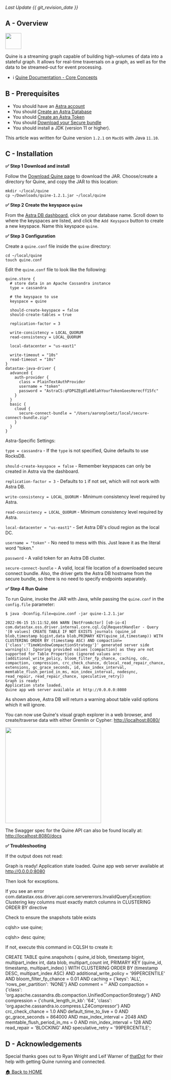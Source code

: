 *Last Update {{ git_revision_date }}*

## A - Overview

<img src="https://awesome-astra.github.io/docs/img/quine/quine-image.png?raw=true" height="50px" />

Quine is a streaming graph capable of building high-volumes of data into a stateful graph.  It allows for real-time traversals on a graph, as well as for the data to be streamed-out for event processing.

- ℹ️ [Quine Documentation - Core Concepts](https://docs.quine.io/core-concepts/core-concepts.html)

## B - Prerequisites

- You should have an [Astra account](https://astra.dev/3B7HcYo)
- You should [Create an Astra Database](https://github.com/datastaxdevs/awesome-astra/wiki/Create-an-AstraDB-Instance)
- You should [Create an Astra Token](https://github.com/datastaxdevs/awesome-astra/wiki/Create-an-Astra-Token)
- You should [Download your Secure bundle](https://github.com/datastaxdevs/awesome-astra/wiki/Download-the-secure-connect-bundle)
- You should install a JDK (version 11 or higher).

This article was written for Quine version `1.2.1` on `MacOS` with Java `11.10`.

## C - Installation

**✅ Step 1 Download and install**

Follow the [Download Quine page](https://quine.io/download) to download the JAR.  Choose/create a directory for Quine, and copy the JAR to this location:

```
mkdir ~/local/quine
cp ~/Downloads/quine-1.2.1.jar ~/local/quine
```

**✅ Step 2 Create the keyspace `quine`**

From the [Astra DB dashboard](https://astra.datastax.com), click on your database name. Scroll down to where the keyspaces are listed, and click the `Add Keyspace` button to create a new keyspace. Name this keyspace `quine`.

**✅ Step 3 Configuration**

Create a `quine.conf` file inside the `quine` directory:

```
cd ~/local/quine
touch quine.conf
```

Edit the `quine.conf` file to look like the following:

```
quine.store {
  # store data in an Apache Cassandra instance
  type = cassandra

  # the keyspace to use
  keyspace = quine

  should-create-keyspace = false
  should-create-tables = true

  replication-factor = 3

  write-consistency = LOCAL_QUORUM
  read-consistency = LOCAL_QUORUM

  local-datacenter = "us-east1"

  write-timeout = "10s"
  read-timeout = "10s"
}
datastax-java-driver {
  advanced {
    auth-provider {
      class = PlainTextAuthProvider
      username = "token"
      password = "AstraCS:qFDPGZEgBlahBlahYourTokenGoesHerecff15fc"
    }
  }
  basic {
    cloud {
      secure-connect-bundle = "/Users/aaronploetz/local/secure-connect-bundle.zip"
    }
  }
}
```

Astra-Specific Settings:

`type = cassandra` - If the `type` is not specified, Quine defaults to use RocksDB.

`should-create-keyspace = false` - Remember keyspaces can only be created in Astra via the dashboard.

`replication-factor = 3` - Defaults to `1` if not set, which will not work with Astra DB.

`write-consistency = LOCAL_QUORUM` - Minimum consistency level required by Astra.

`read-consistency = LOCAL_QUORUM` - Minimum consistency level required by Astra.

`local-datacenter = "us-east1"` - Set Astra DB's cloud region as the local DC.

`username = "token"` - No need to mess with this.  Just leave it as the literal word "token."

`password` - A valid token for an Astra DB cluster.

`secure-connect-bundle` - A valid, local file location of a downloaded secure connect bundle.  Also, the driver gets the Astra DB hostname from the secure bundle, so there is no need to specify endpoints separately.

**✅ Step 4 Run Quine**

To run Quine, invoke the JAR with Java, while passing the `quine.conf` in the `config.file` parameter:

```
$ java -Dconfig.file=quine.conf -jar quine-1.2.1.jar

2022-06-15 15:11:52,666 WARN [NotFromActor] [s0-io-4] com.datastax.oss.driver.internal.core.cql.CqlRequestHandler - Query '[0 values] CREATE TABLE IF NOT EXISTS journals (quine_id blob,timestamp bigint,data blob,PRIMARY KEY(quine_id,timestamp)) WITH CLUSTERING ORDER BY (timestamp ASC) AND compaction={'class':'TimeWindowCompactionStrategy'}' generated server side warning(s): Ignoring provided values [compaction] as they are not supported for Table Properties (ignored values are: [additional_write_policy, bloom_filter_fp_chance, caching, cdc, compaction, compression, crc_check_chance, dclocal_read_repair_chance, extensions, gc_grace_seconds, id, max_index_interval, memtable_flush_period_in_ms, min_index_interval, nodesync, read_repair, read_repair_chance, speculative_retry])
Graph is ready!
Application state loaded.
Quine app web server available at http://0.0.0.0:8080
```

As shown above, Astra DB will return a warning about table valid options which it will ignore.

You can now use Quine's visual graph explorer in a web browser, and create/traverse data with either Gremlin or Cypher: [http://localhost:8080/](http://localhost:8080/)

<img src="https://awesome-astra.github.io/docs/img/quine/quine-browser-apollo13.png?raw=true" height="300px" />

The Swagger spec for the Quine API can also be found locally at: [http://localhost:8080/docs](http://localhost:8080/docs)

**✅ Troubleshooting**

If the output does not read: 

Graph is ready!
Application state loaded.
Quine app web server available at http://0.0.0.0:8080

Then look for exceptions.

If you see an error 
com.datastax.oss.driver.api.core.servererrors.InvalidQueryException: Clustering key columns must exactly match columns in CLUSTERING ORDER BY directive

Check to ensure the snapshots table exists

cqlsh> use quine;

cqlsh> desc quine;

If not, execute this command in CQLSH to create it:

CREATE TABLE quine.snapshots (
    quine_id blob,
    timestamp bigint,
    multipart_index int,
    data blob,
    multipart_count int,
    PRIMARY KEY (quine_id, timestamp, multipart_index)
) WITH CLUSTERING ORDER BY (timestamp DESC, multipart_index ASC)
    AND additional_write_policy = '99PERCENTILE'
    AND bloom_filter_fp_chance = 0.01
    AND caching = {'keys': 'ALL', 'rows_per_partition': 'NONE'}
    AND comment = ''
    AND compaction = {'class': 'org.apache.cassandra.db.compaction.UnifiedCompactionStrategy'}
    AND compression = {'chunk_length_in_kb': '64', 'class': 'org.apache.cassandra.io.compress.LZ4Compressor'}
    AND crc_check_chance = 1.0
    AND default_time_to_live = 0
    AND gc_grace_seconds = 864000
    AND max_index_interval = 2048
    AND memtable_flush_period_in_ms = 0
    AND min_index_interval = 128
    AND read_repair = 'BLOCKING'
    AND speculative_retry = '99PERCENTILE';

## D - Acknowledgements

Special thanks goes out to Ryan Wright and Leif Warner of [thatDot](https://www.thatdot.com/) for their help with getting Quine running and connected.

[🏠 Back to HOME](https://awesome-astra.github.io/docs/)

